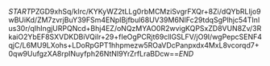 $START$PZGD9xhSq/kIrc/KYKyWZ2tLLg0rbMCMziSvgrFXQr+8Zi/dQYbRLIjo9wBUiKd/ZM7zvrjBuY39FSm4ENpIBjfbul68UV39M6NIFc29tdqSgPlhjc54TInlus30r/qIhIngjURPQNcd+Bhj4EZ/oNQzMYAO0R2wvigKQPSxZD8VUN8Zv/3RkaiO2YbEF8SXVDKDBiVQilr+29+fIeOgPCRjt69cllGSLFV/jO9I/wgPepcSENF4qjC/L6MU9LXohs+LDoRpGPT1hhpmezw5ROaVDcPanpxdx4MxL8vcorqd7+0qw9UufgzXA8rpINuyfph26NtNI9YrZrfLraBDcw==$END$